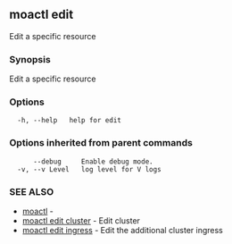 ## moactl edit

Edit a specific resource

### Synopsis

Edit a specific resource

### Options

```
  -h, --help   help for edit
```

### Options inherited from parent commands

```
      --debug     Enable debug mode.
  -v, --v Level   log level for V logs
```

### SEE ALSO

* [moactl](moactl.md)	 - 
* [moactl edit cluster](moactl_edit_cluster.md)	 - Edit cluster
* [moactl edit ingress](moactl_edit_ingress.md)	 - Edit the additional cluster ingress

